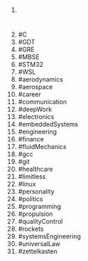 1. #
1. #C
1. #GDT
1. #GRE
1. #MBSE
1. #STM32
1. #WSL
1. #aerodynamics
1. #aerospace
1. #career
1. #communication
1. #deepWork
1. #electronics
1. #embeddedSystems
1. #engineering
1. #finance
1. #fluidMechanics
1. #gcc
1. #git
1. #healthcare
1. #limitless
1. #linux
1. #personality
1. #politics
1. #programming
1. #propulsion
1. #qualityControl
1. #rockets
1. #systemsEngineering
1. #universalLaw
1. #zettelkasten
